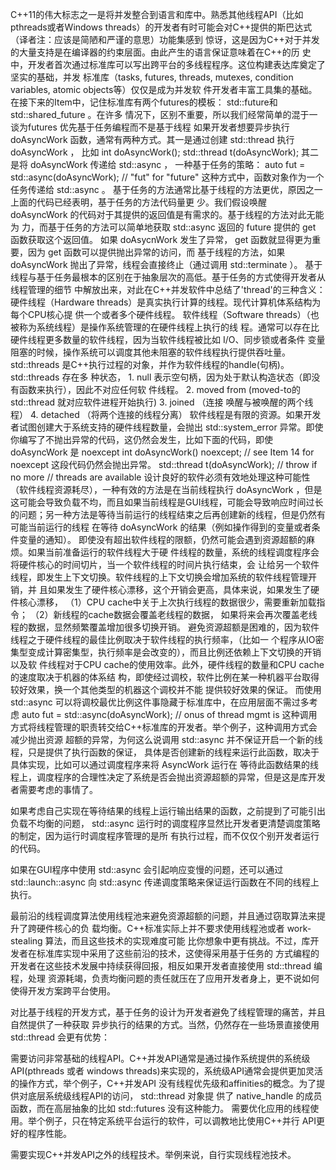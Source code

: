 C++11的伟⼤标志之⼀是将并发整合到语⾔和库中。熟悉其他线程API（⽐如pthreads或者Windows
threads）的开发者有时可能会对C++提供的斯巴达式（译者注：应该是简陋和严谨的意思）功能集感到 惊讶，这是因为C++对于并发的⼤量⽀持是在编译器的约束层⾯。由此产⽣的语⾔保证意味着在C++的历 史中，开发者⾸次通过标准库可以写出跨平台的多线程程序。这位构建表达库奠定了坚实的基础，并发 标准库（tasks, futures, threads, mutexes, condition variables, atomic objects等）仅仅是成为并发软 件开发者丰富⼯具集的基础。 在接下来的Item中，记住标准库有两个futures的模板： std::future和std::shared_future 。在许多 情况下，区别不重要，所以我们经常简单的混于⼀谈为futures
优先基于任务编程而不是基于线程
如果开发者想要异步执⾏ doAsyncWork 函数，通常有两种⽅式。其⼀是通过创建 std::thread 执⾏ doAsyncWork ， 
⽐如
int doAsyncWork(); std::thread t(doAsyncWork);
 其⼆是将 doAsyncWork 传递给 std::async ， ⼀种基于任务的策略：
 auto fut = std::async(doAsyncWork); // "fut" for "future"
  这种⽅式中，函数对象作为⼀个任务传递给 std::async 。
   基于任务的⽅法通常⽐基于线程的⽅法更优，原因之⼀上⾯的代码已经表明，基于任务的⽅法代码量更 少。我们假设唤醒 doAsyncWork 的代码对于其提供的返回值是有需求的。基于线程的⽅法对此⽆能为 ⼒，而基于任务的⽅法可以简单地获取 std::async 返回的 future 提供的 get 函数获取这个返回值。 如果 doAsycnWork 发⽣了异常， get 函数就显得更为重要，因为 get 函数可以提供抛出异常的访问，而 基于线程的⽅法，如果 doAsyncWork 抛出了异常，线程会直接终⽌（通过调⽤ std::terminate ）。 
   基于线程与基于任务最根本的区别在于抽象层次的⾼低。基于任务的⽅式使得开发者从线程管理的细节 中解放出来，对此在C++并发软件中总结了'thread'的三种含义： 
   硬件线程（Hardware threads）是真实执⾏计算的线程。现代计算机体系结构为每个CPU核⼼提 供⼀个或者多个硬件线程。 
   软件线程（Software threads）（也被称为系统线程）是操作系统管理的在硬件线程上执⾏的线 程。通常可以存在⽐硬件线程更多数量的软件线程，因为当软件线程被⽐如 I/O、同步锁或者条件 变量阻塞的时候，操作系统可以调度其他未阻塞的软件线程执⾏提供吞吐量。
    std::threads 是C++执⾏过程的对象，并作为软件线程的handle(句柄)。 std::threads 存在多 种状态，
    1. null 表⽰空句柄，因为处于默认构造状态（即没有函数来执⾏），因此不对应任何软 件线程。
     2. moved from (moved-to的 std::thread 就对应软件进程开始执⾏) 
     3. joined （连接 唤醒与被唤醒的两个线程） 
     4. detached （将两个连接的线程分离） 软件线程是有限的资源。如果开发者试图创建⼤于系统⽀持的硬件线程数量，会抛出 std::system_error 异常。即使你编写了不抛出异常的代码，这仍然会发⽣，⽐如下⾯的代码，即使 doAsyncWork 是 noexcept 
     int doAsyncWork() noexcept; // see Item 14 for noexcept
     这段代码仍然会抛出异常。
     std::thread t(doAsyncWork); // throw if no more // threads are available
设计良好的软件必须有效地处理这种可能性（软件线程资源耗尽），⼀种有效的⽅法是在当前线程执⾏ doAsyncWork ，但是这可能会导致负载不均，而且如果当前线程是GUI线程，可能会导致响应时间过⻓ 的问题；另⼀种⽅法是等待当前运⾏的线程结束之后再创建新的线程，但是仍然有可能当前运⾏的线程 在等待 doAsyncWork 的结果（例如操作得到的变量或者条件变量的通知）。 
即使没有超出软件线程的限额，仍然可能会遇到资源超额的⿇烦。如果当前准备运⾏的软件线程⼤于硬 件线程的数量，系统的线程调度程序会将硬件核⼼的时间切⽚，当⼀个软件线程的时间⽚执⾏结束，会 让给另⼀个软件线程，即发⽣上下⽂切换。软件线程的上下⽂切换会增加系统的软件线程管理开销，并 且如果发⽣了硬件核⼼漂移，这个开销会更⾼，具体来说，如果发⽣了硬件核⼼漂移，
（1）CPU cache中关于上次执⾏线程的数据很少，需要重新加载指令；
（2）新线程的cache数据会覆盖⽼线程的数据， 如果将来会再次覆盖⽼线程的数据，显然频繁覆盖增加很多切换开销。
 避免资源超额是困难的，因为软件线程之于硬件线程的最佳⽐例取决于软件线程的执⾏频率，（⽐如⼀ 个程序从IO密集型变成计算密集型，执⾏频率是会改变的），而且⽐例还依赖上下⽂切换的开销以及软 件线程对于CPU cache的使⽤效率。此外，硬件线程的数量和CPU cache的速度取决于机器的体系结 构，即使经过调校，软件⽐例在某⼀种机器平台取得较好效果，换⼀个其他类型的机器这个调校并不能 提供较好效果的保证。 而使⽤ std::async 可以将调校最优⽐例这件事隐藏于标准库中，在应⽤层⾯不需过多考虑
 auto fut = std::async(doAsyncWork); // onus of thread mgmt is
这种调⽤⽅式将线程管理的职责转交给C++标准库的开发者。举个例⼦，这种调⽤⽅式会减少抛出资源 超额的异常，为何这么说调⽤ std::async 并不保证开启⼀个新的线程，只是提供了执⾏函数的保证， 具体是否创建新的线程来运⾏此函数，取决于具体实现，⽐如可以通过调度程序来将 AsyncWork 运⾏在 等待此函数结果的线程上，调度程序的合理性决定了系统是否会抛出资源超额的异常，但是这是库开发 者需要考虑的事情了。

如果考虑⾃⼰实现在等待结果的线程上运⾏输出结果的函数，之前提到了可能引出负载不均衡的问题， std::async 运⾏时的调度程序显然⽐开发者更清楚调度策略的制定，因为运⾏时调度程序管理的是所 有执⾏过程，而不仅仅个别开发者运⾏的代码。

如果在GUI程序中使⽤ std::async 会引起响应变慢的问题，还可以通过 std::launch::async 向 std::async 传递调度策略来保证运⾏函数在不同的线程上执⾏。

最前沿的线程调度算法使⽤线程池来避免资源超额的问题，并且通过窃取算法来提升了跨硬件核⼼的负 载均衡。C++标准实际上并不要求使⽤线程池或者 work-stealing 算法，而且这些技术的实现难度可能 ⽐你想象中更有挑战。不过，库开发者在标准库实现中采⽤了这些前沿的技术，这使得采⽤基于任务的 ⽅式编程的开发者在这些技术发展中持续获得回报，相反如果开发者直接使⽤ std::thread 编程，处理 资源耗竭，负责均衡问题的责任就压在了应⽤开发者⾝上，更不说如何使得开发⽅案跨平台使⽤。

对⽐基于线程的开发⽅式，基于任务的设计为开发者避免了线程管理的痛苦，并且⾃然提供了⼀种获取 异步执⾏的结果的⽅式。当然，仍然存在⼀些场景直接使⽤ std::thread 会更有优势：

需要访问⾮常基础的线程API。C++并发API通常是通过操作系统提供的系统级API(pthreads 或者
windows threads)来实现的，系统级API通常会提供更加灵活的操作⽅式，举个例⼦，C++并发API
没有线程优先级和affinities的概念。为了提供对底层系统级线程API的访问， std::thread 对象提 供了 native_handle 的成员函数，而在⾼层抽象的⽐如 std::futures 没有这种能⼒。
需要优化应⽤的线程使⽤。举个例⼦，只在特定系统平台运⾏的软件，可以调教地⽐使⽤C++并⾏ API更好的程序性能。

需要实现C++并发API之外的线程技术。举例来说，⾃⾏实现线程池技术。
